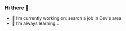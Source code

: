 ### Hi there 👋

- 🔭 I’m currently working on: search a job in Dev's area
- 🌱 I’m always learning...

